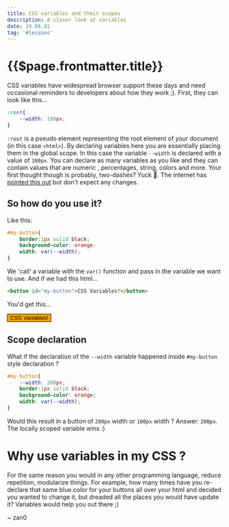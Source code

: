 ```yaml
---
title: CSS variables and their scopes
description: A closer look at variables
date: 19.04.01
tag: '#lessons'
---
```


# {{$page.frontmatter.title}}

<Badge :text="$page.frontmatter.date" />
<Badge :text="$page.frontmatter.tag" />
<Tweet />

CSS variables have widespread browser support these days and need occasional reminders to developers about how they work  ;).   First, they can look like this...

```css
:root{
    --width: 100px;
}
```

`:root` is a pseudo element representing the root element of your document (in this case `<html>`). By declaring variables here you are essentially placing them in the global scope. In this case the variable `--width` is declared with a value of `100px`.  You can declare as many variables as you like and they can contain values that are numeric , percentages, string, colors and more.  Your first thought though is probably, two-dashes? Yuck 🤢. The internet has [pointed this out](https://softwareengineering.stackexchange.com/questions/311794/what-is-the-reason-that-css-variables-are-defined-using-two-hyphen-characters) but don't expect any changes.

## So how do you use it?

Like this:

```css
#my-button{
    border:1px solid black;
    background-color: orange;
    width: var(--width);
}
```

We 'call' a variable with the `var()` function and pass in the variable we want to use. And if we had this html...

```html
<button id="my-button">CSS Variables!</button>
```

You'd get this...
 
<style>
#my-button{
    border:1px solid black;
    background-color: orange;
    width: var(--width);
}
</style>
<button id="my-button">CSS Variables!</button>


## Scope declaration

What if the declaration of the `--width` variable happened inside  `#my-button` style declaration ?

```css
#my-button{
    --width: 200px;
    border:1px solid black;
    background-color: orange;
    width: var(--width);
}
```

Would this result in a button of `200px` width or `100px` width ?  Answer:  `200px`.  The locally scoped variable wins :)

# Why use variables in my CSS ?

For the same reason you would in any other programming language, reduce repetition, modularize things. For example, how many times have you re-declare that same blue color for your buttons all over your html and decided you wanted to change it, but dreaded all the places you would have update it?  Variables would help you out there ;)

~ zan0